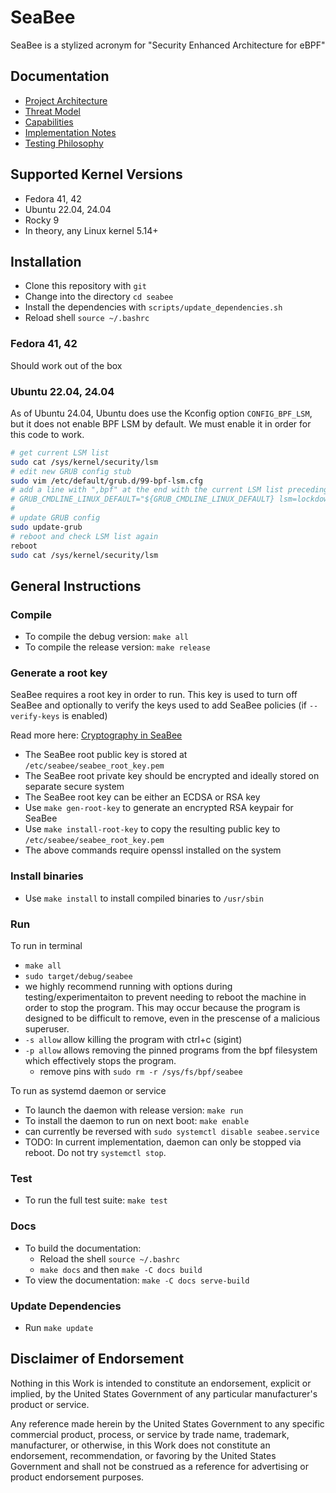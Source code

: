 # SeaBee

SeaBee is a stylized acronym for "Security Enhanced Architecture for eBPF"

## Documentation

* [Project Architecture](./docs/docs/architecture.md)
* [Threat Model](./docs/docs/threat_model.md)
* [Capabilities](./docs/docs/capabilities.md)
* [Implementation Notes](./docs/docs/implementation.md)
* [Testing Philosophy](./docs/docs/testing.md)

## Supported Kernel Versions

* Fedora 41, 42
* Ubuntu 22.04, 24.04
* Rocky 9
* In theory, any Linux kernel 5.14+

## Installation

* Clone this repository with `git`
* Change into the directory `cd seabee`
* Install the dependencies with `scripts/update_dependencies.sh`
* Reload shell `source ~/.bashrc`

### Fedora 41, 42

Should work out of the box

### Ubuntu 22.04, 24.04

As of Ubuntu 24.04, Ubuntu does use the Kconfig option `CONFIG_BPF_LSM`, but it does not enable BPF LSM by default.
We must enable it in order for this code to work.

```bash
# get current LSM list
sudo cat /sys/kernel/security/lsm
# edit new GRUB config stub
sudo vim /etc/default/grub.d/99-bpf-lsm.cfg
# add a line with ",bpf" at the end with the current LSM list preceding, something like
# GRUB_CMDLINE_LINUX_DEFAULT="${GRUB_CMDLINE_LINUX_DEFAULT} lsm=lockdown,capability,landlock,yama,apparmor,bpf"
#
# update GRUB config
sudo update-grub
# reboot and check LSM list again
reboot
sudo cat /sys/kernel/security/lsm
```

## General Instructions

### Compile

* To compile the debug version: `make all`
* To compile the release version: `make release`

### Generate a root key

SeaBee requires a root key in order to run. This key is used to turn off SeaBee and
optionally to verify the keys used to add SeaBee policies (if `--verify-keys` is enabled)

Read more here: [Cryptography in SeaBee](./docs/docs/crypto.md)

* The SeaBee root public key is stored at `/etc/seabee/seabee_root_key.pem`
* The SeaBee root private key should be encrypted and ideally stored on separate secure system
* The SeaBee root key can be either an ECDSA or RSA key
* Use `make gen-root-key` to generate an encrypted RSA keypair for SeaBee
* Use `make install-root-key` to copy the resulting public key to `/etc/seabee/seabee_root_key.pem`
* The above commands require openssl installed on the system

### Install binaries

* Use `make install` to install compiled binaries to `/usr/sbin`

### Run

To run in terminal

* `make all`
* `sudo target/debug/seabee`
* we highly recommend running with options during testing/experimentaiton to prevent needing to reboot the machine in order to stop the program.
  This may occur because the program is designed to be difficult to remove, even in the prescense of a malicious superuser.
* `-s allow` allow killing the program with ctrl+c (sigint)
* `-p allow` allows removing the pinned programs from the bpf filesystem which effectively stops the program.
  * remove pins with `sudo rm -r /sys/fs/bpf/seabee`

To run as systemd daemon or service

* To launch the daemon with release version: `make run`
* To install the daemon to run on next boot: `make enable`
* can currently be reversed with `sudo systemctl disable seabee.service`
* TODO: In current implementation, daemon can only be stopped via reboot.
  Do not try `systemctl stop`.

### Test

* To run the full test suite: `make test`

### Docs

* To build the documentation:
  * Reload the shell `source ~/.bashrc`
  * `make docs` and then `make -C docs build`
* To view the documentation: `make -C docs serve-build`

### Update Dependencies

* Run `make update`

## Disclaimer of Endorsement

Nothing in this Work is intended to constitute an endorsement, explicit or implied,
by the United States Government of any particular manufacturer's product or service.

Any reference made herein by the United States Government to any specific commercial
product, process, or service by trade name, trademark, manufacturer, or otherwise,
in this Work does not constitute an endorsement, recommendation, or favoring by the
United States Government and shall not be construed as a reference for advertising
or product endorsement purposes.
